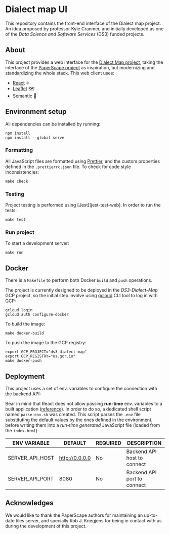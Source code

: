 # Dialect map UI

This repository contains the front-end interface of the Dialect map project.
An idea proposed by professor Kyle Cranmer, and initially developed as one
of the _Data Science and Software Services_ (DS3) funded projects.


## About
This project provides a web interface for the [Dialect Map project][dialect-map-repo],
taking the interface of the [PaperScape project][paperscape-blog] as inspiration,
but modernizing and standardizing the whole stack. This web client uses:

- [React][react-webpage] ⚛️
- [Leaflet][leaflet-webpage] 🗺️
- [Semantic][semantic-webpage] 🎨


## Environment setup
All dependencies can be installed by running:

```shell
npm install
npm install --global serve
```


### Formatting
All JavaScript files are formatted using [Prettier][prettier-web], and the custom properties
defined in the `.prettierrc.json` file. To check for code style inconsistencies:

```shell
make check
```

### Testing
Project testing is performed using [Jest][jest-test-web]. In order to run the tests:

```shell
make test
```


### Run project
To start a development server:

```shell
make run
```


## Docker
There is a `Makefile` to perform both Docker `build` and `push` operations.

The project is currently designed to be deployed in the _DS3-Dialect-Map_ GCP project,
so the initial step involve using [gcloud][gcloud-cli-setup] CLI tool to log in with GCP:

```shell
gcloud login
gcloud auth configure-docker
```

To build the image:

```shell
make docker-build
```

To push the image to the GCP registry:

```shell
export GCP_PROJECT="ds3-dialect-map"
export GCP_REGISTRY="us.gcr.io"
make docker-push
```


## Deployment
This project uses a set of env. variables to configure the connection with the backend API:

Bear in mind that React does not allow passing **run-time** env. variables to a built application
([reference][react-env-docs]). In order to do so, a dedicated shell script named `parse-env.sh` was created.
This script parses the `.env` file substituting the default values by the ones defined in the environment,
before writing them into a _run-time generated_ JavaScript file (loaded from the `index.html`).

| ENV VARIABLE             | DEFAULT            | REQUIRED | DESCRIPTION                                   |
|--------------------------|--------------------|----------|-----------------------------------------------|
| SERVER_API_HOST          | http://0.0.0.0     | No       | Backend API host to connect                   |
| SERVER_API_PORT          | 8080               | No       | Backend API port to connect                   |


## Acknowledges

We would like to thank the PaperScape authors for maintaining an up-to-date tiles server,
and specially Rob J. Knegjens for being in contact with us during the development of this project.


[dialect-map-repo]: https://github.com/dialect-map/dialect-map
[jest-testing-web]: https://jestjs.io/
[gcloud-cli-setup]: https://cloud.google.com/sdk/docs/install
[leaflet-webpage]: https://leafletjs.com/
[paperscape-blog]: https://paperscape.org/
[prettier-web]: https://prettier.io/docs/en/index.html
[react-env-docs]: https://create-react-app.dev/docs/adding-custom-environment-variables/
[react-webpage]: https://reactjs.org/
[semantic-webpage]: https://react.semantic-ui.com/

